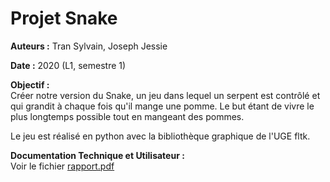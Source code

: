 # Projet Snake

**Auteurs :** Tran Sylvain, Joseph Jessie

**Date :** 2020 (L1, semestre 1)

**Objectif :**  
Créer notre version du Snake, un jeu dans lequel un serpent est contrôlé et qui grandit à chaque fois qu'il mange une pomme. Le but étant de vivre le plus longtemps possible tout en mangeant des pommes.

Le jeu est réalisé en python avec la bibliothèque graphique de l'UGE fltk.

**Documentation Technique et Utilisateur :**  
Voir le fichier [rapport.pdf](https://github.com/syltran/snake/blob/master/rapport.pdf)